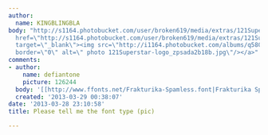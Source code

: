 ```yaml
---
author:
  name: KINGBLINGBLA
body: "http://s1164.photobucket.com/user/broken619/media/extras/121Superstar-logo_zpsada2b18b.jpg.html\r\n\r\n<a
  href=\"http://s1164.photobucket.com/user/broken619/media/extras/121Superstar-logo_zpsada2b18b.jpg.html\"
  target=\"_blank\"><img src=\"http://i1164.photobucket.com/albums/q580/broken619/extras/121Superstar-logo_zpsada2b18b.jpg\"
  border=\"0\" alt=\" photo 121Superstar-logo_zpsada2b18b.jpg\"/></a>"
comments:
- author:
    name: defiantone
    picture: 126244
  body: '[[http://www.ffonts.net/Frakturika-Spamless.font|Frakturika Spamless]]'
  created: '2013-03-29 00:38:07'
date: '2013-03-28 23:10:58'
title: Please tell me the font type (pic)

---
```

